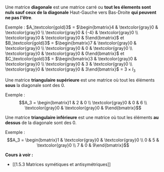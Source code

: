 
Une matrice **diagonale** est une matrice carré ou **tout les élements sont nuls sauf ceux de la diagonale** Haut-Gauche vers Bas-Droite **qui peuvent ne pas l'être**.

Exemple : $A_\textcolor{gold}3$ = $\begin{bmatrix}4 & \textcolor{gray}0 & \textcolor{gray}0 \\ \textcolor{gray}0 & {-4} & \textcolor{gray}0 \\ \textcolor{gray}0 & \textcolor{gray}0 & 5\end{bmatrix}$ et $B_\textcolor{gold}3$ = $\begin{bmatrix}7 & \textcolor{gray}0 & \textcolor{gray}0 \\ \textcolor{gray}0 & 0 & \textcolor{gray}0 \\ \textcolor{gray}0 & \textcolor{gray}0 & 0\end{bmatrix}$ et $C_\textcolor{gold}3$ = $\begin{bmatrix}3 & \textcolor{gray}0 & \textcolor{gray}0 \\ \textcolor{gray}0 & 3 & \textcolor{gray}0 \\ \textcolor{gray}0 & \textcolor{gray}0 & 3\end{bmatrix}$ = $3 \times I_3$

Une matrice **triangulaire supérieure** est une matrice où tout les éléments **sous** la diagonale sont des $0$.

Exemple : $$A_3 = \begin{bmatrix}1 & 2 & 0 \\ \textcolor{gray}0 & 0 & 6 \\ \textcolor{gray}0 & \textcolor{gray}0 & 9\end{bmatrix}$$

Une matrice **triangulaire inférieure** est une matrice où tout les éléments **au dessus** de la diagonale sont des $0$.

Exemple : $$A_3 = \begin{bmatrix}1 & \textcolor{gray}0 & \textcolor{gray}0 \\ 0 & 5 & \textcolor{gray}0 \\ 7 & 0 & 9\end{bmatrix}$$

**Cours à voir :**
- [[1.5.3 Matrices symétiques et antisymétriques]]